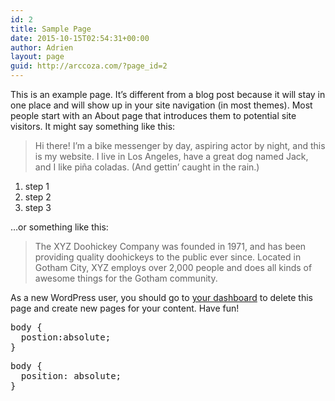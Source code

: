 ```yaml
---
id: 2
title: Sample Page
date: 2015-10-15T02:54:31+00:00
author: Adrien
layout: page
guid: http://arccoza.com/?page_id=2
---
```

This is an example page. It&#8217;s different from a blog post because it will stay in one place and will show up in your site navigation (in most themes). Most people start with an About page that introduces them to potential site visitors. It might say something like this:

> Hi there! I&#8217;m a bike messenger by day, aspiring actor by night, and this is my website. I live in Los Angeles, have a great dog named Jack, and I like piña coladas. (And gettin&#8217; caught in the rain.)

  1. step 1
  2. step 2
  3. step 3

&#8230;or something like this:

> The XYZ Doohickey Company was founded in 1971, and has been providing quality doohickeys to the public ever since. Located in Gotham City, XYZ employs over 2,000 people and does all kinds of awesome things for the Gotham community.

As a new WordPress user, you should go to [your dashboard](http://arccoza.com/wp-admin/) to delete this page and create new pages for your content. Have fun!

<pre class="lang:default decode:true ">body {
  postion:absolute;
}</pre>

<pre class="EnlighterJSRAW" data-enlighter-theme="twilight" data-enlighter-language="css">body {
  position: absolute;
}</pre>